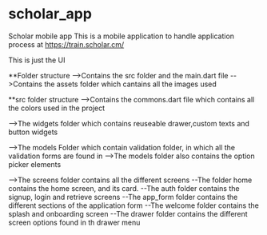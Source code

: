 # scholar_app

Scholar mobile app
This is a mobile application to handle application process at https://train.scholar.cm/

This is just the UI

**Folder structure
-->Contains the src folder and the main.dart file
-->Contains the assets folder which cantains all the images used

**src folder structure
-->Contains the commons.dart file which contains all the colors used in the project

-->The widgets folder which contains reuseable drawer,custom texts and button widgets

-->The models Folder which contain validation folder, in which all the validation forms are found in
-->The models folder also contains the option picker elements

-->The screens folder contains all the different screens
  --The folder home contains the home screen, and its card.
  --The auth folder contains the signup, login and retrieve screens
  --The app_form folder contains the different sections of the application form
  --The welcome folder contains the splash and onboarding screen
  --The drawer folder contains the different screen options found in th drawer menu
  


